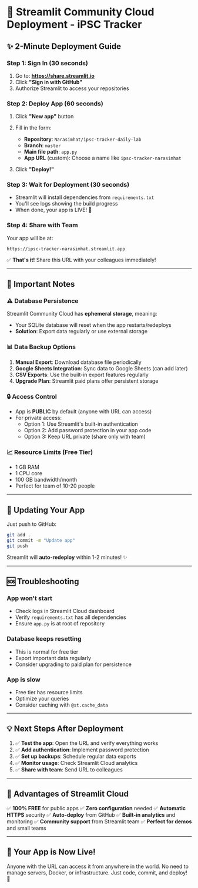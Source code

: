 # 🎈 Streamlit Community Cloud Deployment - iPSC Tracker

## ✨ **2-Minute Deployment Guide**

### **Step 1: Sign In** (30 seconds)
1. Go to: **https://share.streamlit.io**
2. Click **"Sign in with GitHub"**
3. Authorize Streamlit to access your repositories

### **Step 2: Deploy App** (60 seconds)
1. Click **"New app"** button
2. Fill in the form:
   - **Repository**: `Narasimhat/ipsc-tracker-daily-lab`
   - **Branch**: `master`
   - **Main file path**: `app.py`
   - **App URL** (custom): Choose a name like `ipsc-tracker-narasimhat`

3. Click **"Deploy!"**

### **Step 3: Wait for Deployment** (30 seconds)
- Streamlit will install dependencies from `requirements.txt`
- You'll see logs showing the build progress
- When done, your app is LIVE! 🎉

### **Step 4: Share with Team**
Your app will be at:
```
https://ipsc-tracker-narasimhat.streamlit.app
```

✅ **That's it!** Share this URL with your colleagues immediately!

---

## 🔧 **Important Notes**

### ⚠️ **Database Persistence**
Streamlit Community Cloud has **ephemeral storage**, meaning:
- Your SQLite database will reset when the app restarts/redeploys
- **Solution**: Export data regularly or use external storage

### 📊 **Data Backup Options**
1. **Manual Export**: Download database file periodically
2. **Google Sheets Integration**: Sync data to Google Sheets (can add later)
3. **CSV Exports**: Use the built-in export features regularly
4. **Upgrade Plan**: Streamlit paid plans offer persistent storage

### 🔒 **Access Control**
- App is **PUBLIC** by default (anyone with URL can access)
- For private access:
  - Option 1: Use Streamlit's built-in authentication
  - Option 2: Add password protection in your app code
  - Option 3: Keep URL private (share only with team)

### 📈 **Resource Limits (Free Tier)**
- 1 GB RAM
- 1 CPU core
- 100 GB bandwidth/month
- Perfect for team of 10-20 people

---

## 🔄 **Updating Your App**

Just push to GitHub:
```bash
git add .
git commit -m "Update app"
git push
```

Streamlit will **auto-redeploy** within 1-2 minutes! ✨

---

## 🆘 **Troubleshooting**

### **App won't start**
- Check logs in Streamlit Cloud dashboard
- Verify `requirements.txt` has all dependencies
- Ensure `app.py` is at root of repository

### **Database keeps resetting**
- This is normal for free tier
- Export important data regularly
- Consider upgrading to paid plan for persistence

### **App is slow**
- Free tier has resource limits
- Optimize your queries
- Consider caching with `@st.cache_data`

---

## 💡 **Next Steps After Deployment**

1. ✅ **Test the app**: Open the URL and verify everything works
2. ✅ **Add authentication**: Implement password protection
3. ✅ **Set up backups**: Schedule regular data exports
4. ✅ **Monitor usage**: Check Streamlit Cloud analytics
5. ✅ **Share with team**: Send URL to colleagues

---

## 🌟 **Advantages of Streamlit Cloud**

✅ **100% FREE** for public apps
✅ **Zero configuration** needed
✅ **Automatic HTTPS** security
✅ **Auto-deploy** from GitHub
✅ **Built-in analytics** and monitoring
✅ **Community support** from Streamlit team
✅ **Perfect for demos** and small teams

---

## 🚀 **Your App is Now Live!**

Anyone with the URL can access it from anywhere in the world.
No need to manage servers, Docker, or infrastructure.
Just code, commit, and deploy! 🎉
